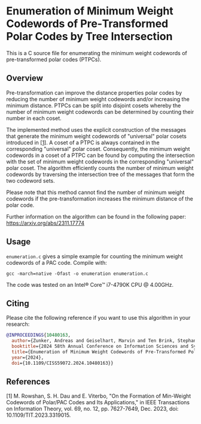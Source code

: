 # Enumeration of Minimum Weight Codewords of Pre&#x2011;Transformed Polar Codes by Tree Intersection
This is a C source file for enumerating the minimum weight codewords of pre-transformed polar codes (PTPCs).

## Overview
Pre-transformation can improve the distance properties polar codes by reducing the number of minimum weight codewords 
and/or increasing the minimum distance.
PTPCs can be split into disjoint cosets whereby the number of minimum weight codewords can be determined by counting their number in each coset.

The implemented method uses the explicit construction of the messages that generate the minimum weight codewords of "universal" polar cosets introduced in [[1]](#1).
A coset of a PTPC is always contained in the corresponding "universal" polar coset.
Consequently, the minimum weight codewords in a coset of a PTPC can be found by computing the intersection with the set of minimum weight codewords in the corresponding "universal" polar coset.
The algorithm efficiently counts the number of minimum weight codewords by traversing the intersection tree of the messages that form the two codeword sets.

Please note that this method cannot find the number of minimum weight codewords if the pre-transformation increases the minimum distance of the polar code.

Further information on the algorithm can be found in the following paper: https://arxiv.org/abs/2311.17774

## Usage
``enumeration.c`` gives a simple example for counting the minimum weight codewords of a PAC code.
Compile with:
```
gcc -march=native -Ofast -o enumeration enumeration.c
```
The code was tested on an Intel® Core™ i7-4790K CPU @ 4.00GHz.

## Citing
Please cite the following reference if you want to use this algorithm in your research:
```bibtex
@INPROCEEDINGS{10480163,
  author={Zunker, Andreas and Geiselhart, Marvin and Ten Brink, Stephan},
  booktitle={2024 58th Annual Conference on Information Sciences and Systems (CISS)}, 
  title={Enumeration of Minimum Weight Codewords of Pre-Transformed Polar Codes by Tree Intersection}, 
  year={2024},
  doi={10.1109/CISS59072.2024.10480163}}
```

## References
<a id="1">[1]</a>
M. Rowshan, S. H. Dau and E. Viterbo, "On the Formation of Min-Weight Codewords of Polar/PAC Codes and Its Applications," in IEEE Transactions on Information Theory, vol. 69, no. 12, pp. 7627-7649, Dec. 2023, doi: 10.1109/TIT.2023.3319015.
